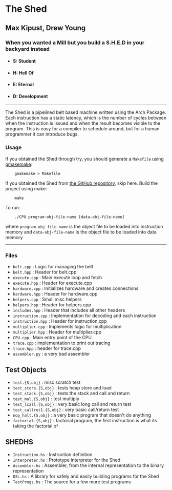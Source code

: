 # The Shed
## Max Kipust, Drew Young
### When you wanted a Mill but you build a S.H.E.D in your backyard instead
 - #### S: Student
 - #### H: Hell Of
 - #### E: Eternal
 - #### D: Development

---

The Shed is a pipelined belt based machine written using the Arch Package.
Each instruction has a static latency, which is the number of cycles
between when the instruction is issued and when the result becomes visible
to the program. This is easy for a compiler to schedule around, but for a
human programmer it can introduce bugs.


### Usage

If you obtained the Shed through try, you should generate a `Makefile` using [gmakemake](https://www.cs.rit.edu/~mjh/tools/gmakemake):

		gmakemake > Makefile

If you obtained the Shed from [the GitHub repository](https://github.com/CoderPuppy/the-shed), skip here. Build the project using make:

		make

To run:

		./CPU program-obj-file-name [data-obj-file-name]

where `program-obj-file-name` is the object file to be loaded into instruction memory and `data-obj-file-name` is the object file to be loaded into data memory

---
### Files
- `belt.cpp` : Logic for managing the belt
- `belt.hpp` : Header for belt.cpp
- `execute.cpp` : Main execute loop and fetch
- `execute.hpp` : Header for execute.cpp
- `hardware.cpp` : Initializes hardware and creates connections
- `hardware.hpp` : Header for hardware.cpp
- `helpers.cpp` : Small misc helpers
- `helpers.hpp` : Header for helpers.cpp
- `includes.hpp` : Header that includes all other headers
- `instruction.cpp` : Implementation for decoding and each instruction
- `instruction.hpp` : Header for instruction.cpp
- `multiplier.cpp` : Implements logic for multiplication
- `multiplier.hpp` : Header for multiplier.cpp
- `CPU.cpp` : Main entry point of the CPU
- `trace.cpp` : implementation to print out tracing
- `trace.hpp` : header for trace.cpp
- `assembler.py` : a very bad assembler

## Test Objects
- `test.{S,obj}` : misc scratch test
- `test_store.{S,obj}` : tests heap store and load
- `test_stack.{S,obj}` : tests the stack and call and return
- `test_mul.{S,obj}` : test multiply
- `test_lcall.{S,obj}` : very basic long call and return test
- `test_callret1.{S,obj}` : very basic call/return test
- `nop_halt.{S,obj}` : a very basic program that doesn't do anything
- `factorial.{S,obj}` : factorial program, the first instruction is what its taking the factorial of

## SHEDHS
- `Instruction.hs` : Instruction definition
- `Interpreter.hs` : Prototype interpreter for the Shed
- `Assembler.hs` : Assembler, from the internal representation to the binary representation
- `DSL.hs` : A library for safely and easily building programs for the Shed
- `TestProgs.hs` : The source for a few more test programs
